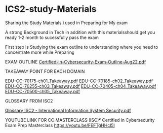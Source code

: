 # ICS2-study-Materials
Sharing the Study Materials i used in Preparing for My exam 


A strong Background in Tech in addition with this materialsshould get you ready 1-2 month to sucessfully pass the exam 

First step is Studying the exam outline to understanding where you need to concentrate more while Preparing 

EXAM OUTLINE 
[Certified-in-Cybersecurity-Exam-Outline-Aug22.pdf](https://github.com/Simon-Jr/ICS2-study-Materials/files/10498863/Certified-in-Cybersecurity-Exam-Outline-Aug22.pdf)


TAKEAWAY POINT FOR EACH DOMAIN 

[EDU-CC-70175-ch01_Takeaway.pdf](https://github.com/Simon-Jr/ICS2-study-Materials/files/10498898/EDU-CC-70175-ch01_Takeaway.pdf)
[EDU-CC-70185-ch02_Takeaway.pdf](https://github.com/Simon-Jr/ICS2-study-Materials/files/10498899/EDU-CC-70185-ch02_Takeaway.pdf)
[EDU-CC-70255-ch03_Takeaway.pdf](https://github.com/Simon-Jr/ICS2-study-Materials/files/10498901/EDU-CC-70255-ch03_Takeaway.pdf)
[EDU-CC-70405-ch04_Takeaway.pdf](https://github.com/Simon-Jr/ICS2-study-Materials/files/10498902/EDU-CC-70405-ch04_Takeaway.pdf)
[EDU-CC-70500-ch05_Takeaway.pdf](https://github.com/Simon-Jr/ICS2-study-Materials/files/10498903/EDU-CC-70500-ch05_Takeaway.pdf)


GLOSSARY FROM ISC2

[Glossary ISC2 - International Information System Security.pdf](https://github.com/Simon-Jr/ICS2-study-Materials/files/10498882/Glossary.ISC2.-.International.Information.System.Security.pdf)

YOUTUBE LINK FOR CC MASTERCLASS
(ISC)² Certified in Cybersecurity Exam Prep Masterclass
https://youtu.be/FEFTgHHcl5I
